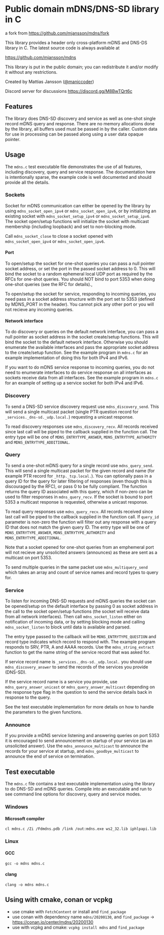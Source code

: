 # Public domain mDNS/DNS-SD library in C

a fork from https://github.com/mjansson/mdns/fork

This library provides a header only cross-platform mDNS and DNS-DS library in C. The latest source code is always available at

https://github.com/mjansson/mdns

This library is put in the public domain; you can redistribute it and/or modify it without any restrictions.

Created by Mattias Jansson ([@maniccoder](https://twitter.com/maniccoder))

Discord server for discussions https://discord.gg/M8BwTQrt6c

## Features

The library does DNS-SD discovery and service as well as one-shot single record mDNS query and response. There are no memory allocations done by the library, all buffers used must be passed in by the caller. Custom data for use in processing can be passed along using a user data opaque pointer.

## Usage

The `mdns.c` test executable file demonstrates the use of all features, including discovery, query and service response. The documentation here is intentionally sparse, the example code is well documented and should provide all the details.

### Sockets

Socket for mDNS communication can either be opened by the library by using `mdns_socket_open_ipv4` or `mdns_socket_open_ipv6`, or by initializing an existing socket with `mdns_socket_setup_ipv4` or `mdns_socket_setup_ipv6`. The socket open/setup functions will initialize the socket with multicast membership (including loopback) and set to non-blocking mode.

Call `mdns_socket_close` to close a socket opened with `mdns_socket_open_ipv4` or `mdns_socket_open_ipv6`.

#### Port

To open/setup the socket for one-shot queries you can pass a null pointer socket address, or set the port in the passed socket address to 0. This will bind the socket to a random ephemeral local UDP port as required by the RFCs for one-shot queries. You should NOT bind to port 5353 when doing one-shot queries (see the RFC for details).,

To open/setup the socket for service, responding to incoming queries, you need pass in a socket address structure with the port set to 5353 (defined by MDNS_PORT in the header). You cannot pick any other port or you will not recieve any incoming queries.

#### Network interface

To do discovery or queries on the default network interface, you can pass a null pointer as socket address in the socket create/setup functions. This will bind the socket to the default network interface. Otherwise you should enumerate the available interfaces and pass the appropriate socket address to the create/setup function. See the example program in `mdns.c` for an example implementation of doing this for both IPv4 and IPv6.

If you want to do mDNS service response to incoming queries, you do not need to enumerate interfaces to do service response on all interfaces as sockets receive data from all interfaces. See the example program in `mdns.c` for an example of setting up a service socket for both IPv4 and IPv6.

### Discovery

To send a DNS-SD service discovery request use `mdns_discovery_send`. This will send a single multicast packet (single PTR question record for `_services._dns-sd._udp.local.`) requesting a unicast response.

To read discovery responses use `mdns_discovery_recv`. All records received since last call will be piped to the callback supplied in the function call. The entry type will be one of `MDNS_ENTRYTYPE_ANSWER`, `MDNS_ENTRYTYPE_AUTHORITY` and `MDNS_ENTRYTYPE_ADDITIONAL`.

### Query

To send a one-shot mDNS query for a single record use `mdns_query_send`. This will send a single multicast packet for the given record and name (for example PTR record for `_http._tcp.local.`). You can optionally pass in a query ID for the query for later filtering of responses (even though this is discouraged by the RFC), or pass 0 to be fully compliant. The function returns the query ID associated with this query, which if non-zero can be used to filter responses in `mdns_query_recv`. If the socket is bound to port 5353 a multicast response is requested, otherwise a unicast response.

To read query responses use `mdns_query_recv`. All records received since last call will be piped to the callback supplied in the function call. If `query_id` parameter is non-zero the function will filter out any response with a query ID that does not match the given query ID. The entry type will be one of `MDNS_ENTRYTYPE_ANSWER`, `MDNS_ENTRYTYPE_AUTHORITY` and `MDNS_ENTRYTYPE_ADDITIONAL`.

Note that a socket opened for one-shot queries from an emphemeral port will not recieve any unsolicited answers (announces) as these are sent as a multicast on port 5353.

To send multiple queries in the same packet use `mdns_multiquery_send` which takes an array and count of service names and record types to query for.

### Service

To listen for incoming DNS-SD requests and mDNS queries the socket can be opened/setup on the default interface by passing 0 as socket address in the call to the socket open/setup functions (the socket will receive data from all network interfaces). Then call `mdns_socket_listen` either on notification of incoming data, or by setting blocking mode and calling `mdns_socket_listen` to block until data is available and parsed.

The entry type passed to the callback will be `MDNS_ENTRYTYPE_QUESTION` and record type indicates which record to respond with. The example program responds to SRV, PTR, A and AAAA records. Use the `mdns_string_extract` function to get the name string of the service record that was asked for.

If service record name is `_services._dns-sd._udp.local.` you should use `mdns_discovery_answer` to send the records of the services you provide (DNS-SD).

If the service record name is a service you provide, use `mdns_query_answer_unicast` or `mdns_query_answer_multicast` depending on the response type flag in the question to send the service details back in response to the query.

See the test executable implementation for more details on how to handle the parameters to the given functions.

### Announce

If you provide a mDNS service listening and answering queries on port 5353 it is encouraged to send announcement on startup of your service (as an unsolicited answer). Use the `mdns_announce_multicast` to announce the records for your service at startup, and `mdns_goodbye_multicast` to announce the end of service on termination.

## Test executable
The `mdns.c` file contains a test executable implementation using the library to do DNS-SD and mDNS queries. Compile into an executable and run to see command line options for discovery, query and service modes.

### Windows

#### Microsoft compiler
`cl mdns.c /Zi /Fdmdns.pdb /link /out:mdns.exe ws2_32.lib iphlpapi.lib`

### Linux

#### GCC
`gcc -o mdns mdns.c`

#### clang
`clang -o mdns mdns.c`

## Using with cmake, conan or vcpkg

* use cmake with `FetchContent` or install and `find_package`
* use conan with dependency name `mdns/20200130`, and `find_package` -> https://conan.io/center/mdns/20200130
* use with vcpkg and cmake: `vcpkg install mdns` and `find_package`
